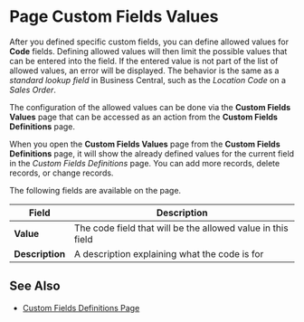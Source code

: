 # Page Custom Fields Values

After you defined specific custom fields, you can define allowed values for **Code** fields. Defining allowed values will then limit the possible values that can be entered into the field. If the entered value is not part of the list of allowed values, an error will be displayed. The behavior is the same as a *standard lookup field* in Business Central, such as the *Location Code* on a *Sales Order*.

The configuration of the allowed values can be done via the **Custom Fields Values** page that can be accessed as an action from the **Custom Fields Definitions** page.

When you open the **Custom Fields Values** page from the **Custom Fields Definitions** page, it will show the already defined values for the current field in the *Custom Fields Definitions* page. You can add more records, delete records, or change records.

The following fields are available on the page.

| Field | Description |
|-|-|
| **Value** | The code field that will be the allowed value in this field |
| **Description** | A description explaining what the code is for |

## See Also

- [Custom Fields Definitions Page](page-customfield-definitions.md)
